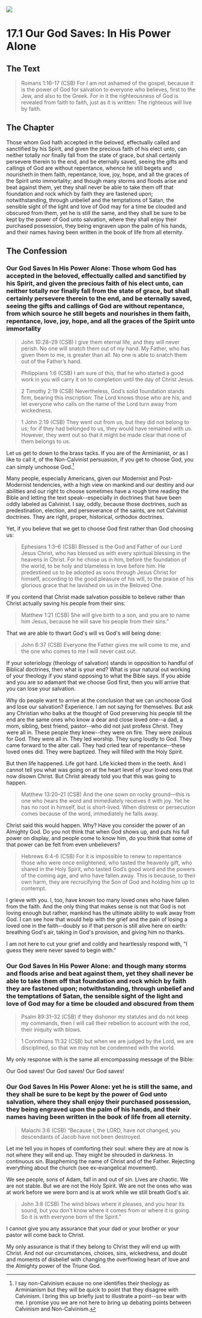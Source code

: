 <img class="intro-right" src="/images/art-1689.png">

# 17.1 Our God Saves: In His Power Alone

## The Text

>Romans 1:16–17 (CSB) For I am not ashamed of the gospel, because it is the power of God for salvation to everyone who believes, first to the Jew, and also to the Greek. For in it the righteousness of God is revealed from faith to faith, just as it is written: The righteous will live by faith.

## The Chapter

Those whom God hath accepted in the beloved, effectually called and sanctified by his Spirit, and given the precious faith of his elect unto, can neither totally nor finally fall from the state of grace, but shall certainly persevere therein to the end, and be eternally saved, seeing the gifts and callings of God are without repentance, whence he still begets and nourisheth in them faith, repentance, love, joy, hope, and all the graces of the Spirit unto immortality; and though many storms and floods arise and beat against them, yet they shall never be able to take them off that foundation and rock which by faith they are fastened upon; notwithstanding, through unbelief and the temptations of Satan, the sensible sight of the light and love of God may for a time be clouded and obscured from them, yet he is still the same, and they shall be sure to be kept by the power of God unto salvation, where they shall enjoy their purchased possession, they being engraven upon the palm of his hands, and their names having been written in the book of life from all eternity.

## The Confession

### Our God Saves In His Power Alone: Those whom God has accepted in the beloved, effectually called and sanctified by his Spirit, and given the precious faith of his elect unto, can neither totally nor finally fall from the state of grace, but shall certainly persevere therein to the end, and be eternally saved, seeing the gifts and callings of God are without repentance, from which source he still begets and nourishes in them faith, repentance, love, joy, hope, and all the graces of the Spirit unto immortality

>John 10:28–29 (CSB) I give them eternal life, and they will never perish. No one will snatch them out of my hand. My Father, who has given them to me, is greater than all. No one is able to snatch them out of the Father’s hand.

>Philippians 1:6 (CSB) I am sure of this, that he who started a good work in you will carry it on to completion until the day of Christ Jesus.

>2 Timothy 2:19 (CSB) Nevertheless, God’s solid foundation stands firm, bearing this inscription: The Lord knows those who are his, and let everyone who calls on the name of the Lord turn away from wickedness.

>1 John 2:19 (CSB) They went out from us, but they did not belong to us; for if they had belonged to us, they would have remained with us. However, they went out so that it might be made clear that none of them belongs to us.

Let us get to down to the brass tacks. If you are of the Arminianist, or as I like to call it, of the Non-Calvinist persuasion, if you get to choose God, you can simply unchoose God.[^non-Calvinism]

Many people, especially Americans, given our Modernist and Post-Modernist tendencies, with a high view on mankind and our destiny and our abilities and our right to choose sometimes have a rough time reading the Bible and letting the text speak--especially in doctrines that have been oddly labeled as Calvinist. I say, oddly, because those doctrines, such as predestination, election, and perseverance of the saints, are not Calvinist doctrines. They are right, proper, historical, orthodox doctrines.

Yet, if you believe that we get to choose God first rather than God choosing us:

>Ephesians 1:3–6 (CSB) Blessed is the God and Father of our Lord Jesus Christ, who has blessed us with every spiritual blessing in the heavens in Christ. For he chose us in him, before the foundation of the world, to be holy and blameless in love before him. He predestined us to be adopted as sons through Jesus Christ for himself, according to the good pleasure of his will, to the praise of his glorious grace that he lavished on us in the Beloved One.

If you contend that Christ made salvation possible to believe rather than Christ actually saving his people from their sins:

>Matthew 1:21 (CSB) She will give birth to a son, and you are to name him Jesus, because he will save his people from their sins.”

That we are able to thwart God's will vs God's will being done:

>John 6:37 (CSB) Everyone the Father gives me will come to me, and the one who comes to me I will never cast out.

If your soteriology (theology of salvation) stands in opposition to handful of Biblical doctrines, then what is your end? What is your natural out working of your theology if you stand opposing to what the Bible says. If you abide and you are so adamant that we choose God first, then you will arrive that you can lose your salvation.

Why do people want to arrive at the conclusion that we can unchoose God and lose our salvation? Experience. I am not saying for themselves. But ask any Christian who balks at the thought of God preserving his people till the end are the same ones who know a dear and close loved one--a dad, a mom, sibling, best friend, pastor--who did not just profess Christ. They were all in. These people they knew--they were on fire. They were zealous for God. They were all in. They led worship. They sung loudly to God. They came forward to the alter call. They had cried tear of repentance--these loved ones did. They were baptized. They will filled with the Holy Spirit.

But then life happened. Life got hard. Life kicked them in the teeth. And I cannot tell you what was going on at the heart level of your loved ones that now disown Christ. But Christ already told you that this was going to happen.

>Matthew 13:20–21 (CSB) And the one sown on rocky ground—this is one who hears the word and immediately receives it with joy. Yet he has no root in himself, but is short-lived. When distress or persecution comes because of the word, immediately he falls away.

Christ said this would happen. Why? Have you consider the power of an Almighty God. Do you not think that when God shows up, and puts his full power on display, and people come to know him, do you think that some of that power can be felt from even unbelievers? 

>Hebrews 6:4-6 (CSB) For it is impossible to renew to repentance those who were once enlightened, who tasted the heavenly gift, who shared in the Holy Spirit, who tasted God’s good word and the powers of the coming age, and who have fallen away. This is because, to their own harm, they are recrucifying the Son of God and holding him up to contempt.

I grieve with you. I, too, have known too many loved ones who have fallen from the faith. And the only thing that makes sense is not that God is not loving enough but rather, mankind has the ultimate ability to walk away from God. I can see how that would help with the grief and the pain of losing a loved one in the faith--doubly so if that person is still alive here on earth: breathing God's air, taking in God's provision, and giving him no thanks.

I am not here to cut your grief and coldly and heartlessly respond with, "I guess they were never saved to begin with."

### Our God Saves In His Power Alone: and though many storms and floods arise and beat against them, yet they shall never be able to take them off that foundation and rock which by faith they are fastened upon; notwithstanding, through unbelief and the temptations of Satan, the sensible sight of the light and love of God may for a time be clouded and obscured from them

>Psalm 89:31–32 (CSB) if they dishonor my statutes and do not keep my commands, then I will call their rebellion to account with the rod, their iniquity with blows.

>1 Corinthians 11:32 (CSB) but when we are judged by the Lord, we are disciplined, so that we may not be condemned with the world.

My only response with is the same all emcompassing message of the Bible:

Our God saves! Our God saves! Our God saves!

### Our God Saves In His Power Alone: yet he is still the same, and they shall be sure to be kept by the power of God unto salvation, where they shall enjoy their purchased possession, they being engraved upon the palm of his hands, and their names having been written in the book of life from all eternity.

>Malachi 3:6 (CSB) “Because I, the LORD, have not changed, you descendants of Jacob have not been destroyed.

Let me tell you in hopes of comforting their soul: where they are at now is not where they will end up. They might be shrouded in darkness. In continuous sin. Blaspheming the name of Christ and of the Father. Rejecting everything about the church (see ex-evangelical movement).

We see people, sons of Adam, fall in and out of sin. Lives are chaotic. We are not stable. But we are not the Holy Spirit. We are not the ones who was at work before we were born and is at work while we still breath God's air.

>John 3:8 (CSB) The wind blows where it pleases, and you hear its sound, but you don’t know where it comes from or where it is going. So it is with everyone born of the Spirit.”

I cannot give you any assurance that your dad or your brother or your pastor will come back to Christ. 

My only assurance is that if they belong to Christ they will end up with Christ. And not our circumstances, choices, sins, wickedness, and doubt and moments of disbelief with changing the overflowing heart of love and the Almighty power of the Triune God.

[^non-Calvinism]: I say non-Calvinism ecause no one identifies their theology as Arminianism but they will be quick to point that they disagree with Calvinism. I bring this up briefly just to illustrate a point--so bear with me. I promise you we are not here to bring up debating points between Calvinism and Non-Calvinism.
